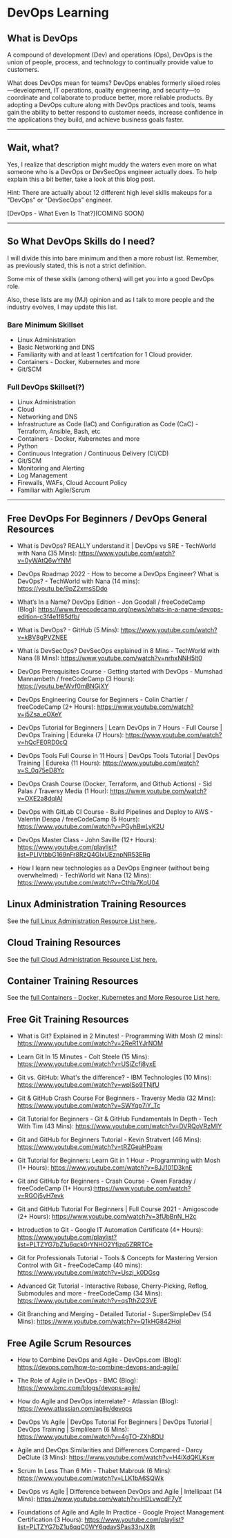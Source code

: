 # DevOps Learning

## What is DevOps

A compound of development (Dev) and operations (Ops), DevOps is the union of people, process, and technology to continually provide value to customers.

What does DevOps mean for teams? DevOps enables formerly siloed roles—development, IT operations, quality engineering, and security—to coordinate and collaborate to produce better, more reliable products. By adopting a DevOps culture along with DevOps practices and tools, teams gain the ability to better respond to customer needs, increase confidence in the applications they build, and achieve business goals faster.

---

## Wait, what?

Yes, I realize that description might muddy the waters even more on what someone who is a DevOps or DevSecOps engineer actually does. To help explain this a bit better, take a look at this blog post. 

Hint: There are actually about 12 different high level skills makeups for a "DevOps" or "DevSecOps" engineer.

[DevOps - What Even Is That?](COMING SOON)

---
## So What DevOps Skills do I need?

I will divide this into bare minimum and then a more robust list. Remember, as previously stated, this is not a strict definition. 

Some mix of these skills (among others) will get you into a good DevOps role. 

Also, these lists are my (MJ) opinion and as I talk to more people and the industry evolves, I may update this list.

### Bare Minimum Skillset

- Linux Administration
- Basic Networking and DNS
- Familiarity with and at least 1 certifcation for 1 Cloud provider.
- Containers - Docker, Kubernetes and more
- Git/SCM

### Full DevOps Skillset(?)

- Linux Administration
- Cloud
- Networking and DNS
- Infrastructure as Code (IaC) and Configuration as Code (CaC) - Terraform, Ansible, Bash, etc
- Containers - Docker, Kubernetes and more
- Python
- Continuous Integration / Continuous Delivery (CI/CD)
- Git/SCM
- Monitoring and Alerting
- Log Management
- Firewalls, WAFs, Cloud Account Policy
- Familiar with Agile/Scrum

---

## Free DevOps For Beginners / DevOps General Resources

- What is DevOps? REALLY understand it | DevOps vs SRE - TechWorld with Nana (35 Mins): https://www.youtube.com/watch?v=0yWAtQ6wYNM

- DevOps Roadmap 2022 - How to become a DevOps Engineer? What is DevOps? - TechWorld with Nana (14 mins): https://youtu.be/9pZ2xmsSDdo

- What’s In a Name? DevOps Edition - Jon Goodall / freeCodeCamp (Blog): https://www.freecodecamp.org/news/whats-in-a-name-devops-edition-c3f4e1f85dfb/

- What is DevOps? - GitHub (5 Mins): https://www.youtube.com/watch?v=kBV8gPVZNEE

- What is DevSecOps? DevSecOps explained in 8 Mins - TechWorld with Nana (8 Mins): https://www.youtube.com/watch?v=nrhxNNH5lt0

- DevOps Prerequisites Course - Getting started with DevOps - Mumshad Mannambeth / freeCodeCamp (3 Hours): https://youtu.be/Wvf0mBNGjXY

- DevOps Engineering Course for Beginners - Colin Chartier / freeCodeCamp (2+ Hours): https://www.youtube.com/watch?v=j5Zsa_eOXeY

- DevOps Tutorial for Beginners | Learn DevOps in 7 Hours - Full Course | DevOps Training | Edureka (7 Hours): https://www.youtube.com/watch?v=hQcFE0RD0cQ

- DevOps Tools Full Course in 11 Hours | DevOps Tools Tutorial | DevOps Training | Edureka (11 Hours): https://www.youtube.com/watch?v=S_0q75eD8Yc

- DevOps Crash Course (Docker, Terraform, and Github Actions) - Sid Palas / Traversy Media (1 Hour): https://www.youtube.com/watch?v=OXE2a8dqIAI

- DevOps with GitLab CI Course - Build Pipelines and Deploy to AWS - Valentin Despa / freeCodeCamp (5 Hours): https://www.youtube.com/watch?v=PGyhBwLyK2U

- DevOps Master Class - John Saville (12+ Hours): https://www.youtube.com/playlist?list=PLlVtbbG169nFr8RzQ4GIxUEznpNR53ERq

- How I learn new technologies as a DevOps Engineer (without being overwhelmed) - TechWorld wit Nana (12 Mins): https://www.youtube.com/watch?v=Cthla7KqU04

## Linux Administration Training Resources

See the [full Linux Administration Resource List here.](/topics/system-administration/linux/README.md).

## Cloud Training Resources

See the [full Cloud Administration Resource List here.](/topics/cloud/README.md)

## Container Training Resources

See the [full Containers - Docker, Kubernetes and More Resource List here.](/topics/containers/README.md)

## Free Git Training Resources

- What is Git? Explained in 2 Minutes! - Programming With Mosh (2 mins): https://www.youtube.com/watch?v=2ReR1YJrNOM

- Learn Git In 15 Minutes - Colt Steele (15 Mins): https://www.youtube.com/watch?v=USjZcfj8yxE

- Git vs. GitHub: What's the difference? - IBM Technologies (10 Mins): https://www.youtube.com/watch?v=wpISo9TNjfU

- Git & GitHub Crash Course For Beginners - Traversy Media (32 Mins): https://www.youtube.com/watch?v=SWYqp7iY_Tc

- Git Tutorial for Beginners - Git & GitHub Fundamentals In Depth - Tech With Tim (43 Mins): https://www.youtube.com/watch?v=DVRQoVRzMIY

- Git and GitHub for Beginners Tutorial - Kevin Stratvert (46 Mins): https://www.youtube.com/watch?v=tRZGeaHPoaw

- Git Tutorial for Beginners: Learn Git in 1 Hour - Programming with Mosh (1+ Hours): https://www.youtube.com/watch?v=8JJ101D3knE

- Git and GitHub for Beginners - Crash Course - Gwen Faraday / freeCodeCamp (1+ Hours):https://www.youtube.com/watch?v=RGOj5yH7evk

- Git and GitHub Tutorial For Beginners | Full Course 2021 - Amigoscode (2+ Hours): https://www.youtube.com/watch?v=3fUbBnN_H2c

- Introduction to Git - Google IT Automation Certificate (4+ Hours): https://www.youtube.com/playlist?list=PLTZYG7bZ1u6qck0rYNHO2Yfjzq5ZRRTCe

- Git for Professionals Tutorial - Tools & Concepts for Mastering Version Control with Git - freeCodeCamp (40 mins): https://www.youtube.com/watch?v=Uszj_k0DGsg

- Advanced Git Tutorial - Interactive Rebase, Cherry-Picking, Reflog, Submodules and more - freeCodeCamp (34 Mins): https://www.youtube.com/watch?v=qsTthZi23VE

- Git Branching and Merging - Detailed Tutorial - SuperSimpleDev (54 Mins): https://www.youtube.com/watch?v=Q1kHG842HoI

## Free Agile Scrum Resources

- How to Combine DevOps and Agile - DevOps.com (Blog): https://devops.com/how-to-combine-devops-and-agile/

- The Role of Agile in DevOps - BMC (Blog): https://www.bmc.com/blogs/devops-agile/

- How do Agile and DevOps interrelate? - Atlassian (Blog): https://www.atlassian.com/agile/devops

- DevOps Vs Agile | DevOps Tutorial For Beginners | DevOps Tutorial | DevOps Training | Simplilearn (6 Mins): https://www.youtube.com/watch?v=4gTO-ZXh8DU

- Agile and DevOps Similarities and Differences Compared - Darcy DeClute (3 Mins): https://www.youtube.com/watch?v=H4iXdQKLKsw

- Scrum In Less Than 6 Min - Thabet Mabrouk (6 Mins): https://www.youtube.com/watch?v=LLK1bA6SQWk

- DevOps vs Agile | Difference between DevOps and Agile | Intellipaat (14 Mins): https://www.youtube.com/watch?v=HDLvwcdF7yY

- Foundations of Agile and Agile In Practice - Google Project Management Certification (3 Hours): https://www.youtube.com/playlist?list=PLTZYG7bZ1u6qqC0WY6qdavSPas33nJX8t
